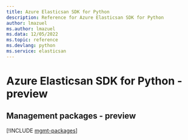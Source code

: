 ```yaml
---
title: Azure Elasticsan SDK for Python
description: Reference for Azure Elasticsan SDK for Python
author: lmazuel
ms.author: lmazuel
ms.data: 12/05/2022
ms.topic: reference
ms.devlang: python
ms.service: elasticsan
---
```

# Azure Elasticsan SDK for Python - preview

## Management packages - preview
[!INCLUDE [mgmt-packages](elasticsan-mgmt-index.md)]
